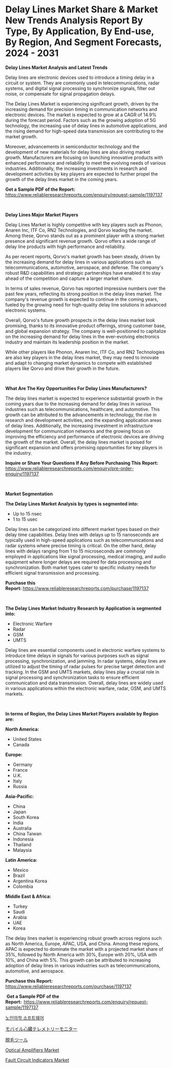 <p><h1>Delay Lines Market Share & Market New Trends Analysis Report By Type, By Application, By End-use, By Region, And Segment Forecasts, 2024 - 2031</h1></p><p><strong>Delay Lines Market Analysis and Latest Trends</strong></p>
<p><p>Delay lines are electronic devices used to introduce a timing delay in a circuit or system. They are commonly used in telecommunications, radar systems, and digital signal processing to synchronize signals, filter out noise, or compensate for signal propagation delays.</p><p>The Delay Lines Market is experiencing significant growth, driven by the increasing demand for precision timing in communication networks and electronic devices. The market is expected to grow at a CAGR of 14.9% during the forecast period. Factors such as the growing adoption of 5G technology, the increasing use of delay lines in automotive applications, and the rising demand for high-speed data transmission are contributing to the market growth.</p><p>Moreover, advancements in semiconductor technology and the development of new materials for delay lines are also driving market growth. Manufacturers are focusing on launching innovative products with enhanced performance and reliability to meet the evolving needs of various industries. Additionally, the increasing investments in research and development activities by key players are expected to further propel the growth of the delay lines market in the coming years.</p></p>
<p><strong>Get a Sample PDF of the Report:&nbsp;</strong> <a href="https://www.reliableresearchreports.com/enquiry/request-sample/1197137">https://www.reliableresearchreports.com/enquiry/request-sample/1197137</a></p>
<p>&nbsp;</p>
<p><strong>Delay Lines Major Market Players</strong></p>
<p><p>Delay Lines Market is highly competitive with key players such as Phonon, Anaren Inc, ITF Co, RN2 Technologies, and Qorvo leading the market. Among these, Qorvo stands out as a prominent player with a strong market presence and significant revenue growth. Qorvo offers a wide range of delay line products with high performance and reliability.</p><p>As per recent reports, Qorvo's market growth has been steady, driven by the increasing demand for delay lines in various applications such as telecommunications, automotive, aerospace, and defense. The company's robust R&D capabilities and strategic partnerships have enabled it to stay ahead of the competition and capture a larger market share.</p><p>In terms of sales revenue, Qorvo has reported impressive numbers over the past few years, reflecting its strong position in the delay lines market. The company's revenue growth is expected to continue in the coming years, fueled by the growing need for high-quality delay line solutions in advanced electronic systems.</p><p>Overall, Qorvo's future growth prospects in the delay lines market look promising, thanks to its innovative product offerings, strong customer base, and global expansion strategy. The company is well-positioned to capitalize on the increasing demand for delay lines in the ever-evolving electronics industry and maintain its leadership position in the market.</p><p>While other players like Phonon, Anaren Inc, ITF Co, and RN2 Technologies are also key players in the delay lines market, they may need to innovate and adapt to changing market dynamics to compete with established players like Qorvo and drive their growth in the future.</p></p>
<p>&nbsp;</p>
<p><strong>What Are The Key Opportunities For Delay Lines Manufacturers?</strong></p>
<p><p>The delay lines market is expected to experience substantial growth in the coming years due to the increasing demand for delay lines in various industries such as telecommunications, healthcare, and automotive. This growth can be attributed to the advancements in technology, the rise in research and development activities, and the expanding application areas of delay lines. Additionally, the increasing investment in infrastructure development for communication networks and the growing focus on improving the efficiency and performance of electronic devices are driving the growth of the market. Overall, the delay lines market is poised for significant expansion and offers promising opportunities for key players in the industry.</p></p>
<p><strong>Inquire or Share Your Questions If Any Before Purchasing This Report:</strong> <a href="https://www.reliableresearchreports.com/enquiry/pre-order-enquiry/1197137">https://www.reliableresearchreports.com/enquiry/pre-order-enquiry/1197137</a></p>
<p>&nbsp;</p>
<p><strong>Market Segmentation</strong></p>
<p><strong>The Delay Lines Market Analysis by types is segmented into:</strong></p>
<p><ul><li>Up to 15 nsec</li><li>1 to 15 usec</li></ul></p>
<p><p>Delay lines can be categorized into different market types based on their delay time capabilities. Delay lines with delays up to 15 nanoseconds are typically used in high-speed applications such as telecommunications and radar systems where precise timing is critical. On the other hand, delay lines with delays ranging from 1 to 15 microseconds are commonly employed in applications like signal processing, medical imaging, and audio equipment where longer delays are required for data processing and synchronization. Both market types cater to specific industry needs for efficient signal transmission and processing.</p></p>
<p><strong>Purchase this Report:&nbsp;</strong><a href="https://www.reliableresearchreports.com/purchase/1197137">https://www.reliableresearchreports.com/purchase/1197137</a></p>
<p>&nbsp;</p>
<p><strong>The Delay Lines Market Industry Research by Application is segmented into:</strong></p>
<p><ul><li>Electronic Warfare</li><li>Radar</li><li>GSM</li><li>UMTS</li></ul></p>
<p><p>Delay lines are essential components used in electronic warfare systems to introduce time delays in signals for various purposes such as signal processing, synchronization, and jamming. In radar systems, delay lines are utilized to adjust the timing of radar pulses for precise target detection and tracking. In the GSM and UMTS markets, delay lines play a crucial role in signal processing and synchronization tasks to ensure efficient communication and data transmission. Overall, delay lines are widely used in various applications within the electronic warfare, radar, GSM, and UMTS markets.</p></p>
<p>&nbsp;</p>
<p><strong>In terms of Region, the Delay Lines Market Players available by Region are:</strong></p>
<p>
    <p> <strong> North America: </strong>
        <ul>
            <li>United States</li>
            <li>Canada</li>
        </ul>
        </p> 
    <p> <strong> Europe: </strong>
        <ul>
            <li>Germany</li>
            <li>France</li>
            <li>U.K.</li>
            <li>Italy</li>
            <li>Russia</li>
        </ul>
        </p> 
    <p> <strong> Asia-Pacific: </strong>
        <ul>
            <li>China</li>
            <li>Japan</li>
            <li>South Korea</li>
            <li>India</li>
            <li>Australia</li>
            <li>China Taiwan</li>
            <li>Indonesia</li>
            <li>Thailand</li>
            <li>Malaysia</li>
        </ul>
        </p> 
    <p> <strong> Latin America: </strong>
        <ul>
            <li>Mexico</li>
            <li>Brazil</li>
            <li>Argentina Korea</li>
            <li>Colombia</li>
        </ul>
        </p> 
    <p> <strong> Middle East & Africa: </strong>
        <ul>
            <li>Turkey</li>
            <li>Saudi</li>
            <li>Arabia</li>
            <li>UAE</li>
            <li>Korea</li>
        </ul>
    </p>
    </p>
<p><p>The delay lines market is experiencing robust growth across regions such as North America, Europe, APAC, USA, and China. Among these regions, APAC is expected to dominate the market with a projected market share of 35%, followed by North America with 30%, Europe with 20%, USA with 10%, and China with 5%. This growth can be attributed to increasing adoption of delay lines in various industries such as telecommunications, automotive, and aerospace.</p></p>
<p><strong>Purchase this Report: </strong><a href="https://www.reliableresearchreports.com/purchase/1197137">https://www.reliableresearchreports.com/purchase/1197137</a></p>
<p>&nbsp;<strong>Get a Sample PDF of the Report:&nbsp;&nbsp;</strong><a href="https://www.reliableresearchreports.com/enquiry/request-sample/1197137">https://www.reliableresearchreports.com/enquiry/request-sample/1197137</a></p>
<p><strong></strong></p>
<p><p><a href="https://github.com/RichardLueilwitz787/Market-Research-Report-List-1/blob/main/73708779429.md">노인의학 소프트웨어</a></p><p><a href="https://github.com/Calvi3ynJerde867/Market-Research-Report-List-1/blob/main/861278610012.md">モバイル心臓テレメトリーモニター</a></p><p><a href="https://github.com/JacksonWiza1924/Market-Research-Report-List-1/blob/main/731904410013.md">脱毛ツール</a></p><p><a href="https://github.com/gulaimolin/Market-Research-Report-List-3/blob/main/optical-amplifiers-market.md">Optical Amplifiers Market</a></p><p><a href="https://github.com/RoccoManning/Market-Research-Report-List-4/blob/main/fault-circuit-indicators-market.md">Fault Circuit Indicators Market</a></p></p>